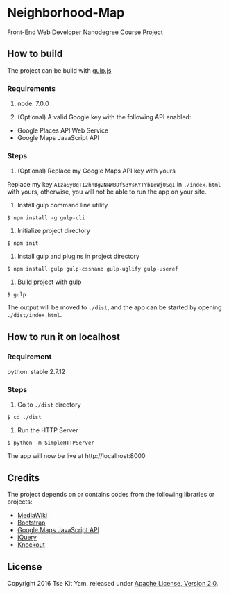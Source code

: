 # Neighborhood-Map
Front-End Web Developer Nanodegree Course Project

## How to build
The project can be build with [gulp.js](http://gulpjs.com)

### Requirements
1. node: 7.0.0

1. (Optional) A valid Google key with the following API enabled:
  * Google Places API Web Service
  * Google Maps JavaScript API

### Steps
1. (Optional) Replace my Google Maps API key with yours

  Replace my key `AIzaSyBqTI2hnBg2NNWBDfS3VsKYTYbIeWj0SqI` in `./index.html` with yours, otherwise, you will not be able to run the app on your site.

1. Install gulp command line utility

  `$ npm install -g gulp-cli`

1. Initialize project directory

  `$ npm init`

1. Install gulp and plugins in project directory

  `$ npm install gulp gulp-cssnano gulp-uglify gulp-useref`

1. Build project with gulp

  `$ gulp`

The output will be moved to `./dist`, and the app can be started by opening `./dist/index.html`.

## How to run it on localhost

### Requirement

python: stable 2.7.12

### Steps

1. Go to `./dist` directory

  `$ cd ./dist`

1. Run the HTTP Server

  `$ python -m SimpleHTTPServer`

The app will now be live at http://localhost:8000

## Credits
The project depends on or contains codes from the following libraries or projects:

* [MediaWiki](https://www.mediawiki.org/)
* [Bootstrap](https://getbootstrap.com)
* [Google Maps JavaScript API](https://developers.google.com/maps/documentation/javascript/)
* [jQuery](https://jquery.com)
* [Knockout](http://knockoutjs.com/)

## License
Copyright 2016 Tse Kit Yam, released under [Apache License, Version 2.0](https://opensource.org/licenses/Apache-2.0).

